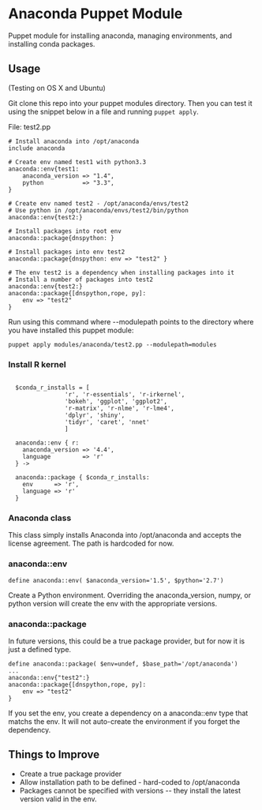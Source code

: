 Anaconda Puppet Module
========

Puppet module for installing anaconda, managing environments, and installing conda packages.

## Usage
(Testing on OS X and Ubuntu)

Git clone this repo into your puppet modules directory.  Then you can test it using the snippet below in a file
and running `puppet apply`. 


File: test2.pp
```puppet
# Install anaconda into /opt/anaconda
include anaconda

# Create env named test1 with python3.3
anaconda::env{test1:
    anaconda_version => "1.4",
    python           => "3.3",
}

# Create env named test2 - /opt/anaconda/envs/test2
# Use python in /opt/anaconda/envs/test2/bin/python
anaconda::env{test2:}  

# Install packages into root env
anaconda::package{dnspython: }

# Install packages into env test2
anaconda::package{dnspython: env => "test2" }

# The env test2 is a dependency when installing packages into it
# Install a number of packages into test2
anaconda::env{test2:}
anaconda::package{[dnspython,rope, py]: 
    env => "test2"
}

```
Run using this command where --modulepath points to the directory where you have installed this puppet module:
```
puppet apply modules/anaconda/test2.pp --modulepath=modules
```

### Install R kernel
```puppet

  $conda_r_installs = [ 
                'r', 'r-essentials', 'r-irkernel', 
                'bokeh', 'ggplot', 'ggplot2',
                'r-matrix', 'r-nlme', 'r-lme4',
                'dplyr', 'shiny',
                'tidyr', 'caret', 'nnet'
                ]
                
  anaconda::env { r:
    anaconda_version => '4.4',
    language         => 'r'
  } ->

  anaconda::package { $conda_r_installs:
    env      => 'r',
    language => 'r'
  }
```
### Anaconda class
This class simply installs Anaconda into /opt/anaconda and accepts the license agreement.  The path is
hardcoded for now.

### anaconda::env
```
define anaconda::env( $anaconda_version='1.5', $python='2.7')
```
Create a Python environment.  Overriding the anaconda_version, numpy, or python version will create the env 
with the appropriate versions.

### anaconda::package
In future versions, this could be a true package provider, but for now it is just a defined type.

```
define anaconda::package( $env=undef, $base_path='/opt/anaconda')
...
anaconda::env{"test2":}
anaconda::package{[dnspython,rope, py]: 
    env => "test2"
}
```
If you set the env, you create a dependency on a anaconda::env type that matchs the env.  It will not auto-create
the environment if you forget the dependency.

## Things to Improve
* Create a true package provider
* Allow installation path to be defined - hard-coded to /opt/anaconda
* Packages cannot be specified with versions -- they install the latest version valid in the env.
